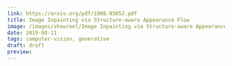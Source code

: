 ```yaml
---
link: https://arxiv.org/pdf/1908.03852.pdf
title: Image Inpainting via Structure-aware Appearance Flow
image: /images/showreel/Image Inpainting via Structure-aware Appearance Flow.jpg
date: 2019-08-11
tags: computer-vision, generative
draft: draft
preview:
---
```



